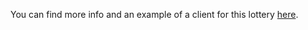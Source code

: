 You can find more info and an example of a client for this lottery [here](https://github.com/FhenixProtocol/fhe-lottery/tree/main).
